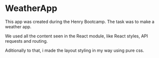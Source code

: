 # WeatherApp

This app was created during the Henry Bootcamp. The task was to make a weather app.

We used all the content seen in the React module, like React styles, API requests and routing.

Aditionally to that, i made the layout styling in my way using pure css.
